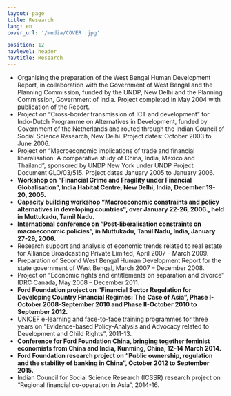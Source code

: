 ```yaml
---
layout: page
title: Research
lang: en
cover_url: '/media/COVER .jpg'

position: 12
navlevel: header
navtitle: Research
---
```



* Organising the preparation of the West Bengal Human Development Report, in collaboration with the Government of West Bengal and the Planning Commission, funded by the UNDP, New Delhi and the Planning Commission, Government of India. Project completed in May 2004 with publication of the Report.  
* Project on “Cross-border transmission of ICT and development” for Indo-Dutch Programme on Alternatives in Development, funded by Government of the Netherlands and routed through the Indian Council of Social Science Research, New Delhi. Project dates: October 2003 to June 2006.
* Project on “Macroeconomic implications of trade and financial liberalisation: A comparative study of China, India, Mexico and Thailand”, sponsored by UNDP New York under UNDP Project Document GLO/03/515. Project dates January 2005 to January 2006.
* **Workshop on “Financial Crime and Fragility under Financial Globalisation”, India Habitat Centre, New Delhi, India, December 19-20, 2005.**
* **Capacity building workshop “Macroeconomic constraints and policy alternatives in developing countries", over January 22-26, 2006., held in Muttukadu, Tamil Nadu.**
* **International conference on “Post-liberalisation constraints on macroeconomic policies”, in Muttukadu, Tamil Nadu, India, January 27-29, 2006.**
* Research support and analysis of economic trends related to real estate for Alliance Broadcasting Private Limited, April 2007 – March 2009.
* Preparation of Second West Bengal Human Development Report for the state government of West Bengal, March 2007 – December 2008.
* Project on “Economic rights and entitlements on separation and divorce” IDRC Canada, May 2008 – December 2011.
* **Ford Foundation project on “Financial Sector Regulation for Developing Country Financial Regimes: The Case of Asia”, Phase I-October 2008-September 2010 and Phase II-October 2010 to September 2012.**
* UNICEF e-learning and face-to-face training programmes for three years on “Evidence-based Policy-Analysis and Advocacy related to Development and Child Rights”, 2011-13.
* **Conference for Ford Foundation China, bringing together feminist economists from China and India, Kunming, China, 12-14 March 2014.**
* **Ford Foundation research project on “Public ownership, regulation and the stability of banking in China”, October 2012 to September 2015.**
* Indian Council for Social Science Research (ICSSR) research project on “Regional financial co-operation in Asia”, 2014-16.